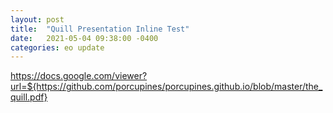 ```yaml
---
layout: post
title:  "Quill Presentation Inline Test"
date:   2021-05-04 09:38:00 -0400
categories: eo update
---
```


https://docs.google.com/viewer?url=${https://github.com/porcupines/porcupines.github.io/blob/master/the_quill.pdf}
